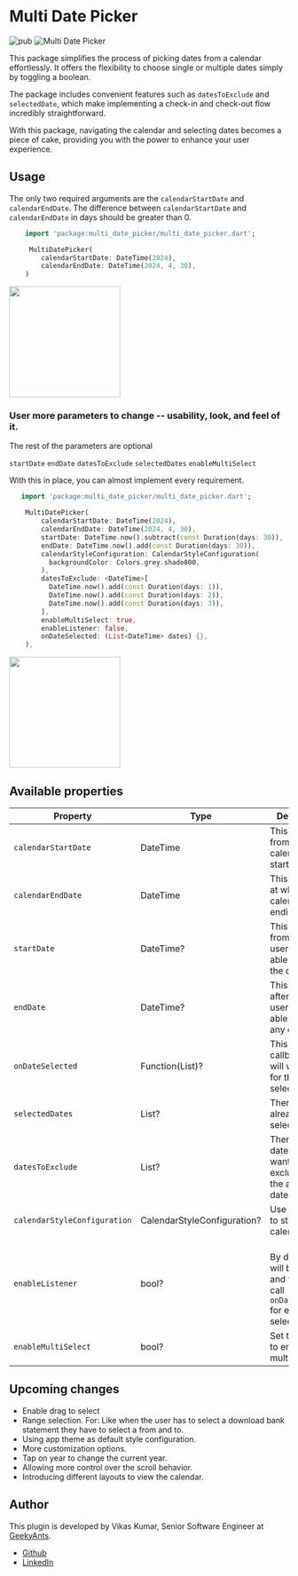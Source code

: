# Multi Date Picker

![pub](https://img.shields.io/badge/pub-v0.0.1--beta.1-blue) ![Multi Date Picker](https://img.shields.io/badge/Multi--Date--Picker-passing-brightgreen)

This package simplifies the process of picking dates from a calendar effortlessly. It offers the flexibility to choose single or multiple dates simply by toggling a boolean.

The package includes convenient features such as `datesToExclude` and `selectedDate`, which make implementing a check-in and check-out flow incredibly straightforward.

With this package, navigating the calendar and selecting dates becomes a piece of cake, providing you with the power to enhance your user experience.

## Usage

The only two required arguments are the `calendarStartDate` and `calendarEndDate`.
The difference between `calendarStartDate` and `calendarEndDate` in days should be greater than 0.

```dart
    import 'package:multi_date_picker/multi_date_picker.dart';

     MultiDatePicker(
        calendarStartDate: DateTime(2024),
        calendarEndDate: DateTime(2024, 4, 30),
    )
```
<img src="https://github.com/geek-vikas/multi-date-picker/assets/95428049/b372e3c1-841e-4cd1-9e61-ea456cc45dea" width="200"/>

### User more parameters to change -- usability, look, and feel of it.

The rest of the parameters are optional

`startDate`
`endDate`
`datesToExclude`
`selectedDates`
`enableMultiSelect`

With this in place, you can almost implement every requirement.

```dart
   import 'package:multi_date_picker/multi_date_picker.dart';

    MultiDatePicker(
        calendarStartDate: DateTime(2024),
        calendarEndDate: DateTime(2024, 4, 30),
        startDate: DateTime.now().subtract(const Duration(days: 30)),
        endDate: DateTime.now().add(const Duration(days: 30)),
        calendarStyleConfiguration: CalendarStyleConfiguration(
          backgroundColor: Colors.grey.shade800,
        ),
        datesToExclude: <DateTime>[
          DateTime.now().add(const Duration(days: 1)),
          DateTime.now().add(const Duration(days: 2)),
          DateTime.now().add(const Duration(days: 3)),
        ],
        enableMultiSelect: true,
        enableListener: false,
        onDateSelected: (List<DateTime> dates) {},
    ),
```
<img src="https://github.com/geek-vikas/multi-date-picker/assets/95428049/96c8fdce-feb3-4b1b-b5be-d7544a0e2419" width="200"/>

## Available properties

| Property                     | Type                        | Description                                                                                                      |
| ---------------------------- | --------------------------- | ---------------------------------------------------------------------------------------------------------------- |
| `calendarStartDate`          | DateTime                    | This is the date from which the calendar is starting.                                                            |
| `calendarEndDate`            | DateTime                    | This is the date at which the calendar is ending.                                                                |
| `startDate`                  | DateTime?                   | This is the date from which the user will be able to select the date.                                            |
| `endDate`                    | DateTime?                   | This is the date after which the user will not be able to select any date.                                       |
| `onDateSelected`             | Function(List<DateTime>)?   | This is the callback that will we trigger for the selected dates.                                                |
| `selectedDates`              | List<DateTime>?             | There are the already selected dates.                                                                            |
| `datesToExclude`             | List<DateTime>?             | There are the dates that you want to exclude from the available dates to select.                                 |
| `calendarStyleConfiguration` | CalendarStyleConfiguration? | Use this object to style your calendar.                                                                          |
| `enableListener`             | bool?                       | <br>By default this will be true and this will call `onDateSelected` for every date selected<br>                 |
| `enableMultiSelect`          | bool?                       | Set this to true to enable multi-select                                                                          |

## Upcoming changes

- Enable drag to select
- Range selection. For: Like when the user has to select a download bank statement they have to select a from and to.
- Using app theme as default style configuration.
- More customization options.
- Tap on year to change the current year.
- Allowing more control over the scroll behavior.
- Introducing different layouts to view the calendar.

## Author

This plugin is developed by Vikas Kumar, Senior Software Engineer at [GeekyAnts](https://geekyants.com/).

- [Github](https://github.com/Vikaskumar75)
- [LinkedIn](https://www.linkedin.com/in/vikas-kumar-6564a7185/)
